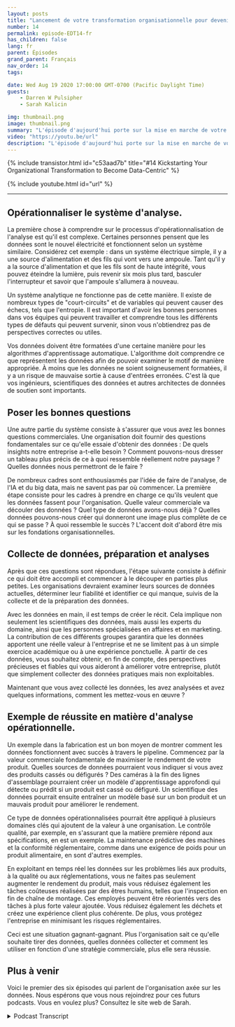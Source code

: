 ```yaml
---
layout: posts
title: "Lancement de votre transformation organisationnelle pour devenir axé sur les données."
number: 14
permalink: episode-EDT14-fr
has_children: false
lang: fr
parent: Épisodes
grand_parent: Français
nav_order: 14
tags:

date: Wed Aug 19 2020 17:00:00 GMT-0700 (Pacific Daylight Time)
guests:
    - Darren W Pulsipher
    - Sarah Kalicin

img: thumbnail.png
image: thumbnail.png
summary: "L'épisode d'aujourd'hui porte sur la mise en marche de votre organisation pour devenir centrée sur les données et la valeur que cela peut apporter. L'invitée spéciale de Darren est Sarah Kalicin, scientifique des données en chef pour les centres de données chez Intel."
video: "https://youtu.be/url"
description: "L'épisode d'aujourd'hui porte sur la mise en marche de votre organisation pour devenir centrée sur les données et la valeur que cela peut apporter. L'invitée spéciale de Darren est Sarah Kalicin, scientifique des données en chef pour les centres de données chez Intel."
---
```


<div>
{% include transistor.html id="c53aad7b" title="#14 Kickstarting Your Organizational Transformation to Become Data-Centric" %}

{% include youtube.html id="url" %}
</div>

---

## Opérationnaliser le système d'analyse.

La première chose à comprendre sur le processus d'opérationnalisation de l'analyse est qu'il est complexe. Certaines personnes pensent que les données sont le nouvel électricité et fonctionnent selon un système similaire. Considérez cet exemple : dans un système électrique simple, il y a une source d'alimentation et des fils qui vont vers une ampoule. Tant qu'il y a la source d'alimentation et que les fils sont de haute intégrité, vous pouvez éteindre la lumière, puis revenir six mois plus tard, basculer l'interrupteur et savoir que l'ampoule s'allumera à nouveau.

Un système analytique ne fonctionne pas de cette manière. Il existe de nombreux types de "court-circuits" et de variables qui peuvent causer des échecs, tels que l'entropie. Il est important d'avoir les bonnes personnes dans vos équipes qui peuvent travailler et comprendre tous les différents types de défauts qui peuvent survenir, sinon vous n'obtiendrez pas de perspectives correctes ou utiles.

Vos données doivent être formatées d'une certaine manière pour les algorithmes d'apprentissage automatique. L'algorithme doit comprendre ce que représentent les données afin de pouvoir examiner le motif de manière appropriée. À moins que les données ne soient soigneusement formatées, il y a un risque de mauvaise sortie à cause d'entrées erronées. C'est là que vos ingénieurs, scientifiques des données et autres architectes de données de soutien sont importants.

## Poser les bonnes questions

Une autre partie du système consiste à s'assurer que vous avez les bonnes questions commerciales. Une organisation doit fournir des questions fondamentales sur ce qu'elle essaie d'obtenir des données : De quels insights notre entreprise a-t-elle besoin ? Comment pouvons-nous dresser un tableau plus précis de ce à quoi ressemble réellement notre paysage ? Quelles données nous permettront de le faire ?

De nombreux cadres sont enthousiasmés par l'idée de faire de l'analyse, de l'IA et du big data, mais ne savent pas par où commencer. La première étape consiste pour les cadres à prendre en charge ce qu'ils veulent que les données fassent pour l'organisation. Quelle valeur commerciale va découler des données ? Quel type de données avons-nous déjà ? Quelles données pouvons-nous créer qui donneront une image plus complète de ce qui se passe ? À quoi ressemble le succès ? L'accent doit d'abord être mis sur les fondations organisationnelles.

## Collecte de données, préparation et analyses

Après que ces questions sont répondues, l'étape suivante consiste à définir ce qui doit être accompli et commencer à le découper en parties plus petites. Les organisations devraient examiner leurs sources de données actuelles, déterminer leur fiabilité et identifier ce qui manque, suivis de la collecte et de la préparation des données.

Avec les données en main, il est temps de créer le récit. Cela implique non seulement les scientifiques des données, mais aussi les experts du domaine, ainsi que les personnes spécialisées en affaires et en marketing. La contribution de ces différents groupes garantira que les données apportent une réelle valeur à l'entreprise et ne se limitent pas à un simple exercice académique ou à une expérience ponctuelle. À partir de ces données, vous souhaitez obtenir, en fin de compte, des perspectives précieuses et fiables qui vous aideront à améliorer votre entreprise, plutôt que simplement collecter des données pratiques mais non exploitables.

Maintenant que vous avez collecté les données, les avez analysées et avez quelques informations, comment les mettez-vous en œuvre ?

## Exemple de réussite en matière d'analyse opérationnelle.

Un exemple dans la fabrication est un bon moyen de montrer comment les données fonctionnent avec succès à travers le pipeline. Commencez par la valeur commerciale fondamentale de maximiser le rendement de votre produit. Quelles sources de données pourraient vous indiquer si vous avez des produits cassés ou défigurés ? Des caméras à la fin des lignes d'assemblage pourraient créer un modèle d'apprentissage approfondi qui détecte ou prédit si un produit est cassé ou défiguré. Un scientifique des données pourrait ensuite entraîner un modèle basé sur un bon produit et un mauvais produit pour améliorer le rendement.

Ce type de données opérationnalisées pourrait être appliqué à plusieurs domaines clés qui ajoutent de la valeur à une organisation. Le contrôle qualité, par exemple, en s'assurant que la matière première répond aux spécifications, en est un exemple. La maintenance prédictive des machines et la conformité réglementaire, comme dans une exigence de poids pour un produit alimentaire, en sont d'autres exemples.

En exploitant en temps réel les données sur les problèmes liés aux produits, à la qualité ou aux réglementations, vous ne faites pas seulement augmenter le rendement du produit, mais vous réduisez également les tâches coûteuses réalisées par des êtres humains, telles que l'inspection en fin de chaîne de montage. Ces employés peuvent être réorientés vers des tâches à plus forte valeur ajoutée. Vous réduisez également les déchets et créez une expérience client plus cohérente. De plus, vous protégez l'entreprise en minimisant les risques réglementaires.

Ceci est une situation gagnant-gagnant. Plus l'organisation sait ce qu'elle souhaite tirer des données, quelles données collecter et comment les utiliser en fonction d'une stratégie commerciale, plus elle sera réussie.

## Plus à venir

Voici le premier des six épisodes qui parlent de l'organisation axée sur les données. Nous espérons que vous nous rejoindrez pour ces futurs podcasts. Vous en voulez plus? Consultez le site web de Sarah.



<details>
<summary> Podcast Transcript </summary>

<p></p>

</details>
